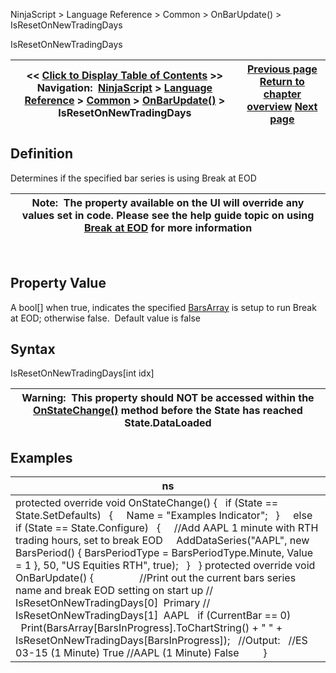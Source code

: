 ﻿
NinjaScript > Language Reference > Common > OnBarUpdate() > IsResetOnNewTradingDays

IsResetOnNewTradingDays

| << [Click to Display Table of Contents](isresetonnewtradingdays.md) >> **Navigation:**     [NinjaScript](ninjascript-1.md) > [Language Reference](language_reference_wip-1.md) > [Common](common-1.md) > [OnBarUpdate()](onbarupdate-1.md) > IsResetOnNewTradingDays | [Previous page](isfirsttickofbar-1.md) [Return to chapter overview](onbarupdate-1.md) [Next page](istickreplays-1.md) |
| --- | --- |
## Definition
Determines if the specified bar series is using Break at EOD
 

| Note:  The property available on the UI will override any values set in code. Please see the help guide topic on using [Break at EOD](break_at_eod-1.md) for more information |
| --- |
 
## Property Value
A bool[] when true, indicates the specified [BarsArray](barsarray-1.md) is setup to run Break at EOD; otherwise false.  Default value is false
 
## Syntax
IsResetOnNewTradingDays[int idx]

| Warning:  This property should NOT be accessed within the [OnStateChange()](onstatechange-1.md) method before the State has reached State.DataLoaded |
| --- |
## 
## Examples

| ns |
| --- |
| protected override void OnStateChange() {    if (State == State.SetDefaults)    {      Name = "Examples Indicator";    }      else if (State == State.Configure)    {      //Add AAPL 1 minute with RTH trading hours, set to break EOD      AddDataSeries("AAPL", new BarsPeriod() { BarsPeriodType = BarsPeriodType.Minute, Value = 1 }, 50, "US Equities RTH", true);    }   } protected override void OnBarUpdate() {                   //Print out the current bars series name and break EOD setting on start up  //   IsResetOnNewTradingDays[0]  Primary  //   IsResetOnNewTradingDays[1]  AAPL    if (CurrentBar == 0)              Print(BarsArray[BarsInProgress].ToChartString() + " " + IsResetOnNewTradingDays[BarsInProgress]);    //Output:    //ES 03-15 (1 Minute) True  //AAPL (1 Minute) False          } |
